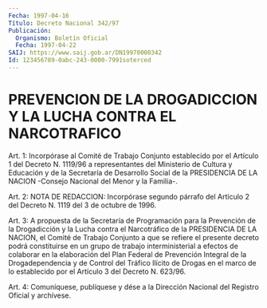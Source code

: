 ```yaml
---
Fecha: 1997-04-16
Título: Decreto Nacional 342/97
Publicación:
  Organismo: Boletín Oficial
  Fecha: 1997-04-22
SAIJ: https://www.saij.gob.ar/DN19970000342
Id: 123456789-0abc-243-0000-7991soterced
---
```

# PREVENCION DE LA DROGADICCION Y LA LUCHA CONTRA EL NARCOTRAFICO

<a id="1"></a>
Art. 1: Incorpórase al Comité de Trabajo Conjunto  establecido por  el  Artículo  1  del Decreto  N. 1119/96 a representantes  del Ministerio de Cultura y Educación y de  la Secretaría de Desarrollo Social de la PRESIDENCIA DE LA NACION -Consejo Nacional del Menor y la Familia-.

<a id="2"></a>
Art.  2:  NOTA DE REDACCION: Incorpórase segundo párrafo del Artículo 2 del Decreto N. 1119  del  3  de  octubre  de  1996.

<a id="3"></a>
Art. 3: A propuesta  de  la  Secretaría  de  Programación  para la Prevención de la Drogadicción y la Lucha contra el Narcotráfico  de la PRESIDENCIA DE LA NACION, el Comité de Trabajo Conjunto a que se refiere  el  presente  decreto  podrá  constituirse  en un grupo de trabajo  interministerial a efectos de colaborar en la  elaboración del Plan Federal de Prevención Integral de la Drogadependencia y de Control del Tráfico Ilícito de Drogas en el marco de lo establecido por el Artículo 3 del Decreto N. 623/96.

<a id="4"></a>
Art. 4: Comuníquese, publíquese y dése a la Dirección Nacional del Registro Oficial y archívese.